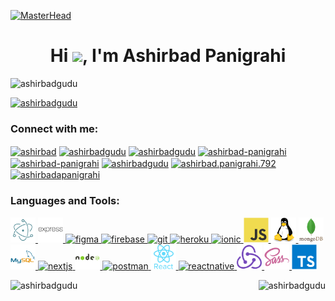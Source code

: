 
[![MasterHead](https://media-exp1.licdn.com/dms/image/C4D16AQGQsIUIkWBieA/profile-displaybackgroundimage-shrink_350_1400/0/1625971533763?e=1635379200&v=beta&t=lduy9kHybylujCKSBtmhMh3zW2OKTcScPgH_f-LJQrM)](https://www.linkedin.com/in/ashirbad-panigrahi/)

<h1 align="center">Hi <img src="https://raw.githubusercontent.com/MartinHeinz/MartinHeinz/master/wave.gif" width="30px"/>, I'm Ashirbad Panigrahi</h1>

<p align="left"> <img src="https://komarev.com/ghpvc/?username=ashirbadgudu&label=Profile%20views&color=0e75b6&style=flat" alt="ashirbadgudu" /> </p>
<p align="left"> <a href="https://twitter.com/ashirbadgudu" target="blank"><img src="https://img.shields.io/twitter/follow/ashirbadgudu?logo=twitter&style=for-the-badge" alt="ashirbadgudu" /></a> </p>

<h3 align="left">Connect with me:</h3>
<p align="left">
<a href="https://codepen.io/ashirbad" target="blank"><img align="center" src="https://raw.githubusercontent.com/rahuldkjain/github-profile-readme-generator/master/src/images/icons/Social/codepen.svg" alt="ashirbad" height="30" width="40" /></a>
<a href="https://dev.to/ashirbadgudu" target="blank"><img align="center" src="https://cdn.jsdelivr.net/npm/simple-icons@3.0.1/icons/dev-dot-to.svg" alt="ashirbadgudu" height="30" width="40" /></a>
<a href="https://twitter.com/ashirbadgudu" target="blank"><img align="center" src="https://raw.githubusercontent.com/rahuldkjain/github-profile-readme-generator/master/src/images/icons/Social/twitter.svg" alt="ashirbadgudu" height="30" width="40" /></a>
<a href="https://linkedin.com/in/ashirbad-panigrahi" target="blank"><img align="center" src="https://raw.githubusercontent.com/rahuldkjain/github-profile-readme-generator/master/src/images/icons/Social/linked-in-alt.svg" alt="ashirbad-panigrahi" height="30" width="40" /></a>
<a href="https://stackoverflow.com/users/14007866/ashirbad-panigrahi" target="blank"><img align="center" src="https://raw.githubusercontent.com/rahuldkjain/github-profile-readme-generator/master/src/images/icons/Social/stack-overflow.svg" alt="ashirbad-panigrahi" height="30" width="40" /></a>
<a href="https://codesandbox.com/ashirbadgudu" target="blank"><img align="center" src="https://cdn.jsdelivr.net/npm/simple-icons@3.0.1/icons/codesandbox.svg" alt="ashirbadgudu" height="30" width="40" /></a>
<a href="https://fb.com/ashirbad.panigrahi.792" target="blank"><img align="center" src="https://raw.githubusercontent.com/rahuldkjain/github-profile-readme-generator/master/src/images/icons/Social/facebook.svg" alt="ashirbad.panigrahi.792" height="30" width="40" /></a>
<a href="https://instagram.com/ashirbadapanigrahi" target="blank"><img align="center" src="https://raw.githubusercontent.com/rahuldkjain/github-profile-readme-generator/master/src/images/icons/Social/instagram.svg" alt="ashirbadapanigrahi" height="30" width="40" /></a>
</p>

<h3 align="left">Languages and Tools:</h3>

<p align="left"> <a href="https://www.electronjs.org" target="_blank"> <img src="https://raw.githubusercontent.com/devicons/devicon/master/icons/electron/electron-original.svg" alt="electron" width="40" height="40"/> </a> <a href="https://expressjs.com" target="_blank"> <img src="https://raw.githubusercontent.com/devicons/devicon/master/icons/express/express-original-wordmark.svg" alt="express" width="40" height="40"/> </a> <a href="https://www.figma.com/" target="_blank"> <img src="https://www.vectorlogo.zone/logos/figma/figma-icon.svg" alt="figma" width="40" height="40"/> </a> <a href="https://firebase.google.com/" target="_blank"> <img src="https://www.vectorlogo.zone/logos/firebase/firebase-icon.svg" alt="firebase" width="40" height="40"/> </a> <a href="https://git-scm.com/" target="_blank"> <img src="https://www.vectorlogo.zone/logos/git-scm/git-scm-icon.svg" alt="git" width="40" height="40"/> </a> <a href="https://heroku.com" target="_blank"> <img src="https://www.vectorlogo.zone/logos/heroku/heroku-icon.svg" alt="heroku" width="40" height="40"/> </a> <a href="https://ionicframework.com" target="_blank"> <img src="https://upload.wikimedia.org/wikipedia/commons/d/d1/Ionic_Logo.svg" alt="ionic" width="40" height="40"/> </a> <a href="https://developer.mozilla.org/en-US/docs/Web/JavaScript" target="_blank"> <img src="https://raw.githubusercontent.com/devicons/devicon/master/icons/javascript/javascript-original.svg" alt="javascript" width="40" height="40"/> </a> <a href="https://www.linux.org/" target="_blank"> <img src="https://raw.githubusercontent.com/devicons/devicon/master/icons/linux/linux-original.svg" alt="linux" width="40" height="40"/> </a> <a href="https://www.mongodb.com/" target="_blank"> <img src="https://raw.githubusercontent.com/devicons/devicon/master/icons/mongodb/mongodb-original-wordmark.svg" alt="mongodb" width="40" height="40"/> </a> <a href="https://www.mysql.com/" target="_blank"> <img src="https://raw.githubusercontent.com/devicons/devicon/master/icons/mysql/mysql-original-wordmark.svg" alt="mysql" width="40" height="40"/> </a> <a href="https://nextjs.org/" target="_blank"> <img src="https://cdn.worldvectorlogo.com/logos/nextjs-3.svg" alt="nextjs" width="40" height="40"/> </a> <a href="https://nodejs.org" target="_blank"> <img src="https://raw.githubusercontent.com/devicons/devicon/master/icons/nodejs/nodejs-original-wordmark.svg" alt="nodejs" width="40" height="40"/> </a> <a href="https://postman.com" target="_blank"> <img src="https://www.vectorlogo.zone/logos/getpostman/getpostman-icon.svg" alt="postman" width="40" height="40"/> </a> <a href="https://reactjs.org/" target="_blank"> <img src="https://raw.githubusercontent.com/devicons/devicon/master/icons/react/react-original-wordmark.svg" alt="react" width="40" height="40"/> </a> <a href="https://reactnative.dev/" target="_blank"> <img src="https://reactnative.dev/img/header_logo.svg" alt="reactnative" width="40" height="40"/> </a> <a href="https://redux.js.org" target="_blank"> <img src="https://raw.githubusercontent.com/devicons/devicon/master/icons/redux/redux-original.svg" alt="redux" width="40" height="40"/> </a> <a href="https://sass-lang.com" target="_blank"> <img src="https://raw.githubusercontent.com/devicons/devicon/master/icons/sass/sass-original.svg" alt="sass" width="40" height="40"/> </a> <a href="https://www.typescriptlang.org/" target="_blank"> <img src="https://raw.githubusercontent.com/devicons/devicon/master/icons/typescript/typescript-original.svg" alt="typescript" width="40" height="40"/> </a> </p>

<p><img align="left" src="https://github-readme-stats.vercel.app/api/top-langs?username=ashirbadgudu&show_icons=true&locale=en&layout=compact&langs_count=10" alt="ashirbadgudu" /></p>

<p>&nbsp;<img align="right" src="https://github-readme-stats.vercel.app/api?username=AshirbadGudu&show_icons=true&hide=contribs,issues" alt="ashirbadgudu" /></p>
